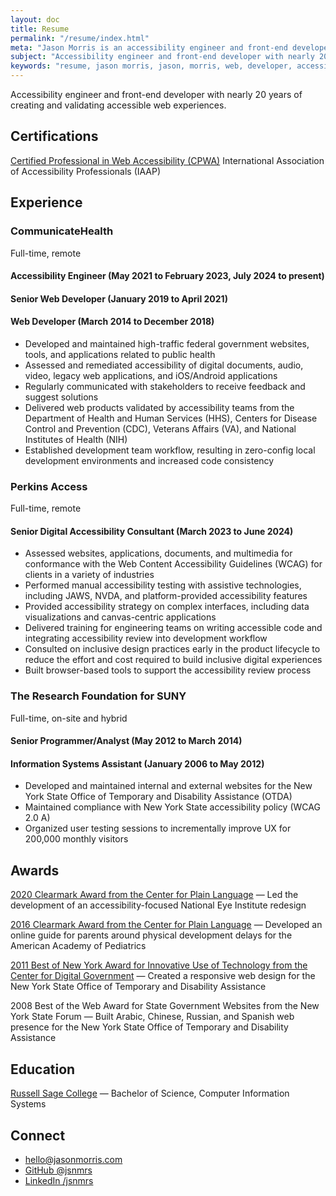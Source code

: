 ```yaml
---
layout: doc
title: Resume
permalink: "/resume/index.html"
meta: "Jason Morris is an accessibility engineer and front-end developer with nearly 20 years of creating and validating accessible web experiences."
subject: "Accessibility engineer and front-end developer with nearly 20 years of creating and validating accessible web experiences"
keywords: "resume, jason morris, jason, morris, web, developer, accessibility, front-end, engineer, web developer, web accessibility, accessibility engineer, front-end developer, front-end engineer"
---
```


<!-- double-check disable assistance -->
<p class="note">Accessibility engineer and front-end developer with nearly 20 years of creating and validating accessible web experiences.</p>

## Certifications

[Certified Professional in Web Accessibility (CPWA)](https://www.credly.com/badges/3440d3f6-a554-400a-b43d-69f129c2a8df/)
International Association of Accessibility Professionals (IAAP)

## Experience

### CommunicateHealth

Full-time, remote

#### Accessibility Engineer (May 2021 to February 2023, July 2024 to present)

#### Senior Web Developer (January 2019 to April 2021)

#### Web Developer (March 2014 to December 2018)

- Developed and maintained high-traffic federal government websites, tools, and applications related to public health
- Assessed and remediated accessibility of digital documents, audio, video, legacy web applications, and iOS/Android applications
- Regularly communicated with stakeholders to receive feedback and suggest solutions
- Delivered web products validated by accessibility teams from the Department of Health and Human Services (HHS), Centers for Disease Control and Prevention (CDC), Veterans Affairs (VA), and National Institutes of Health (NIH)
- Established development team workflow, resulting in zero-config local development environments and increased code consistency

### Perkins Access

Full-time, remote

#### Senior Digital Accessibility Consultant (March 2023 to June 2024)

- Assessed websites, applications, documents, and multimedia for conformance with the Web Content Accessibility Guidelines (WCAG) for clients in a variety of industries
- Performed manual accessibility testing with assistive technologies, including JAWS, NVDA, and platform-provided accessibility features
- Provided accessibility strategy on complex interfaces, including data visualizations and canvas-centric applications
- Delivered training for engineering teams on writing accessible code and integrating accessibility review into development workflow
- Consulted on inclusive design practices early in the product lifecycle to reduce the effort and cost required to build inclusive digital experiences
- Built browser-based tools to support the accessibility review process

### The Research Foundation for SUNY

Full-time, on-site and hybrid

#### Senior Programmer/Analyst (May 2012 to March 2014)

#### Information Systems Assistant (January 2006 to May 2012)

- Developed and maintained internal and external websites for the New York State Office of Temporary and Disability Assistance (OTDA)
- Maintained compliance with New York State accessibility policy (WCAG 2.0 A)
- Organized user testing sessions to incrementally improve UX for 200,000 monthly visitors

## Awards

[2020 Clearmark Award from the Center for Plain Language](https://web.archive.org/web/20220331000945/https://centerforplainlanguage.org/awards/2020-clearmark-award-winners/) — Led the development of an accessibility-focused National Eye Institute redesign

[2016 Clearmark Award from the Center for Plain Language](https://web.archive.org/web/20220428112734/https://centerforplainlanguage.org/awards/clearmark/2016-winners/) — Developed an online guide for parents around physical development delays for the American Academy of Pediatrics

[2011 Best of New York Award for Innovative Use of Technology from the Center for Digital Government](https://web.archive.org/web/20220924022210/https://www.govtech.com/archive/2011-best-of-new-york-winners-honored.html) — Created a responsive web design for the New York State Office of Temporary and Disability Assistance

2008 Best of the Web Award for State Government Websites from the New York State Forum — Built Arabic, Chinese, Russian, and Spanish web presence for the New York State Office of Temporary and Disability Assistance

## Education

[Russell Sage College](https://www.sage.edu/) — Bachelor of Science, Computer Information Systems

<div class="footnote">

## Connect

- [hello@jasonmorris.com](mailto:hello@jasonmorris.com)
- [GitHub @jsnmrs](https://github.com/jsnmrs)
- [LinkedIn /jsnmrs](https://www.linkedin.com/in/jsnmrs)

</div>

